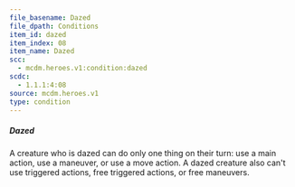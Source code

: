 ```yaml
---
file_basename: Dazed
file_dpath: Conditions
item_id: dazed
item_index: 08
item_name: Dazed
scc:
  - mcdm.heroes.v1:condition:dazed
scdc:
  - 1.1.1:4:08
source: mcdm.heroes.v1
type: condition
---
```


##### Dazed

A creature who is dazed can do only one thing on their turn: use a main action, use a maneuver, or use a move action. A dazed creature also can't use triggered actions, free triggered actions, or free maneuvers.
